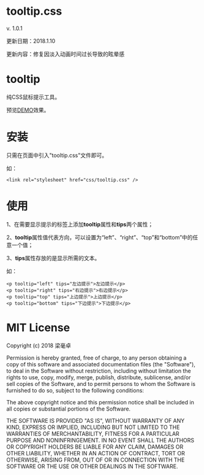 # tooltip.css

v. 1.0.1

更新日期：2018.1.10

更新内容：修复因淡入动画时间过长导致的眩晕感

# tooltip
纯CSS鼠标提示工具。

预览[DEMO](https://jofunliang.github.io/tooltip.html)效果。

# 安装

只需在页面中引入"tooltip.css"文件即可。

如：

```
<link rel="stylesheet" href="css/tooltip.css" />
```

# 使用

1、在需要显示提示的标签上添加**tooltip**属性和**tips**两个属性；

2、**tooltip**属性值代表方向，可以设置为“left”、“right”、“top”和“bottom”中的任意一个值；

3、**tips**属性存放的是显示所需的文本。

如：
```
<p tooltip="left" tips="左边提示">左边提示</p>		
<p tooltip="right" tips="右边提示">右边提示</p>		
<p tooltip="top" tips="上边提示">上边提示</p>		
<p tooltip="bottom" tips="下边提示">下边提示</p>	
```

# MIT License

Copyright (c) 2018 梁毫卓

Permission is hereby granted, free of charge, to any person obtaining a copy
of this software and associated documentation files (the "Software"), to deal
in the Software without restriction, including without limitation the rights
to use, copy, modify, merge, publish, distribute, sublicense, and/or sell
copies of the Software, and to permit persons to whom the Software is
furnished to do so, subject to the following conditions:

The above copyright notice and this permission notice shall be included in all
copies or substantial portions of the Software.

THE SOFTWARE IS PROVIDED "AS IS", WITHOUT WARRANTY OF ANY KIND, EXPRESS OR
IMPLIED, INCLUDING BUT NOT LIMITED TO THE WARRANTIES OF MERCHANTABILITY,
FITNESS FOR A PARTICULAR PURPOSE AND NONINFRINGEMENT. IN NO EVENT SHALL THE
AUTHORS OR COPYRIGHT HOLDERS BE LIABLE FOR ANY CLAIM, DAMAGES OR OTHER
LIABILITY, WHETHER IN AN ACTION OF CONTRACT, TORT OR OTHERWISE, ARISING FROM,
OUT OF OR IN CONNECTION WITH THE SOFTWARE OR THE USE OR OTHER DEALINGS IN THE
SOFTWARE.
